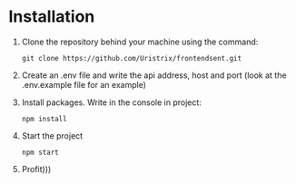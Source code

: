 # Installation

1)  Clone the repository behind your machine using the command:
    ```
    git clone https://github.com/Uristrix/frontendsent.git
    ```
2) Create an .env file and write the api address, host and port (look at the .env.example file for an example)

3) Install packages. Write in the console in project:
   ```
   npm install
   ```
4) Start the project
    ```
    npm start
    ```
5) Profit)))
    

